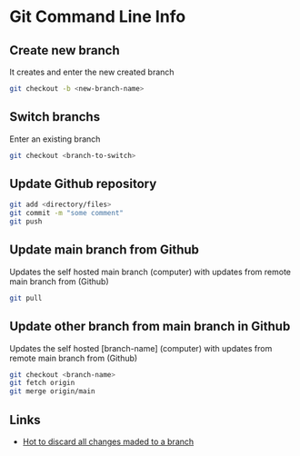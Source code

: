 # Git Command Line Info

## Create new branch

It creates and enter the new created branch

```sh
git checkout -b <new-branch-name>
```

## Switch branchs

Enter an existing branch

```sh
git checkout <branch-to-switch>
```

## Update Github repository

```sh
git add <directory/files>
git commit -m "some comment"
git push
```

## Update main branch from Github

Updates the self hosted main branch (computer) with updates from remote main branch from (Github)

```sh
git pull
```

## Update other branch from main branch in Github

Updates the self hosted [branch-name] (computer) with updates from remote main branch from (Github)

```sh
git checkout <branch-name>
git fetch origin
git merge origin/main
```

## Links

- [Hot to discard all changes maded to a branch](https://stackoverflow.com/questions/4830056/how-to-discard-all-changes-made-to-a-branch)
